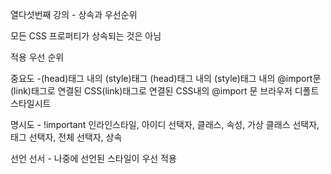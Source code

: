 열다섯번째 강의 - 상속과 우선순위



모든 CSS 프로퍼티가 상속되는 것은 아님



적용 우선 순위

중요도  -(head)태그 내의 (style)태그 (head)태그 내의 (style)태그 내의 @import문 (link)태그로 연결된 CSS(link)태그로 연결된 CSS내의 @import 문 브라우저 디폴트 스타일시트



명시도 - !important 인라인스타일, 아이디 선택자, 클래스, 속성, 가상 클래스 선택자, 태그 선택자, 전체 선택자, 상속



선언 선서 -  나중에 선언된 스타일이 우선 적용